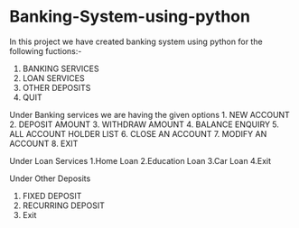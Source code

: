 # Banking-System-using-python
In this project we have created banking system using python for the following fuctions:-
   1. BANKING SERVICES
   2. LOAN SERVICES
   3. OTHER DEPOSITS
   4. QUIT


Under Banking services we are having the given options 
    1. NEW ACCOUNT
    2. DEPOSIT AMOUNT
    3. WITHDRAW AMOUNT
    4. BALANCE ENQUIRY
    5. ALL ACCOUNT HOLDER LIST
    6. CLOSE AN ACCOUNT
    7. MODIFY AN ACCOUNT
    8. EXIT
    
 Under Loan Services
    1.Home Loan
    2.Education Loan
    3.Car Loan
    4.Exit
    
  Under Other Deposits
   1. FIXED DEPOSIT
   2. RECURRING DEPOSIT
   3. Exit

